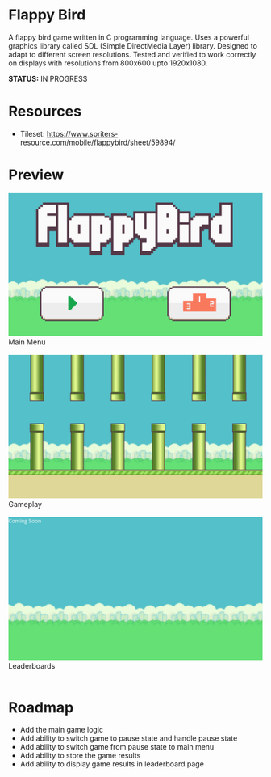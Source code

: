 # **Flappy Bird**
A flappy bird game written in C programming language. Uses a powerful graphics library called SDL (Simple DirectMedia Layer) library. Designed to adapt to different screen resolutions. Tested and verified to work correctly on displays with resolutions from 800x600 upto 1920x1080.

**STATUS:** IN PROGRESS

# **Resources**
* Tileset: https://www.spriters-resource.com/mobile/flappybird/sheet/59894/

# **Preview**
<img src="./res/flappyBird-MainMenu.png"> Main Menu </img>
<br><br>
<img src="./res/flappyBird-Gameplay.png"> Gameplay </img>
<br><br>
<img src="./res/flappyBird-Leaderboards.png"> Leaderboards </img>
<br><br>

# **Roadmap**
* Add the main game logic
* Add ability to switch game to pause state and handle pause state
* Add ability to switch game from pause state to main menu
* Add ability to store the game results
* Add ability to display game results in leaderboard page